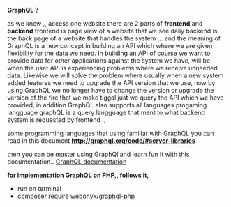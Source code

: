    **GraphQL ?**

  as we know ,, access one website there are 2 parts of **frontend** and **backend**
frontend is page view of a website that we see daily backend is the back page of a website that handles the system ...
and the meaning of GraphQL is a new concept in building an API which where we are given flexibility for the data we need. In building an API of course we want to provide data for other applications against the system we have, will be when the user API is experiencing problems where we receive unneeded data. Likewise we will solve the problem where usually when a new system added features we need to upgrade the API version that we use, now by using GraphQL we no longer have to change the version or upgrade the version of the fire that we make tiggal just we query the API which we have provided, in addition GraphQL also supports all languages ​​progaming langguage graphQL is a query langguage that ment
to what backend system is requested by frontend ,,

some programming languages ​​that using familiar with GraphQL you can read in this document **http://graphql.org/code/#server-libraries**

then you can be master using GraphQl and learn fun It with this documentation.. [GraphQL documentation](**http://graphql.org/learn/queries/**)



**for implementation GraphQL on PHP,, follows it,** 

* run on terminal 
* composer require webonyx/graphql-php
